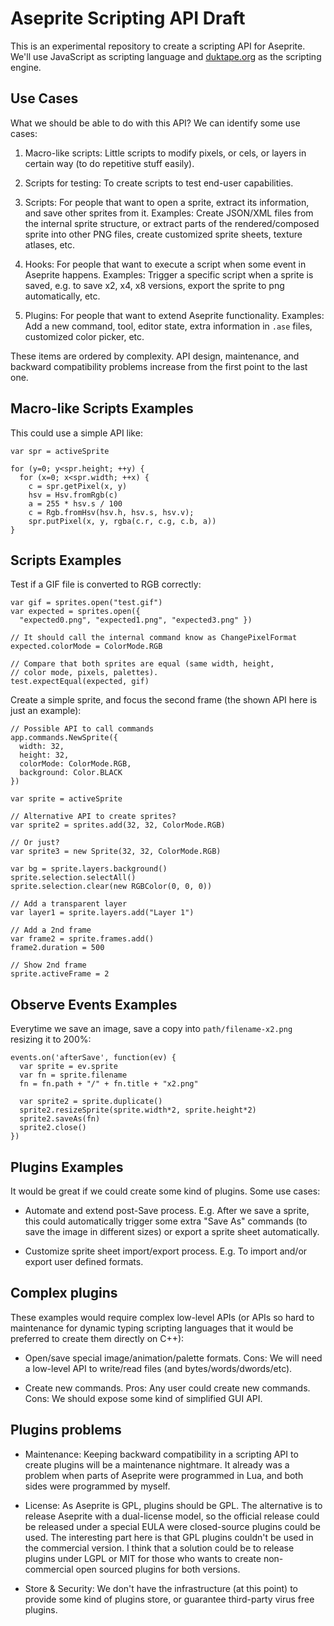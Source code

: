 # Aseprite Scripting API Draft

This is an experimental repository to create a scripting API for
Aseprite. We'll use JavaScript as scripting language and
[duktape.org](http://duktape.org/) as the scripting engine.

## Use Cases

What we should be able to do with this API?  We can identify some use
cases:

1. Macro-like scripts: Little scripts to modify pixels, or cels, or
   layers in certain way (to do repetitive stuff easily).

1. Scripts for testing: To create scripts to test end-user
   capabilities.

1. Scripts: For people that want to open a sprite, extract its
   information, and save other sprites from it. Examples: Create
   JSON/XML files from the internal sprite structure, or extract parts
   of the rendered/composed sprite into other PNG files, create
   customized sprite sheets, texture atlases, etc.

1. Hooks: For people that want to execute a script when some event in
   Aseprite happens. Examples: Trigger a specific script when a sprite
   is saved, e.g. to save x2, x4, x8 versions, export the sprite to
   png automatically, etc.

1. Plugins: For people that want to extend Aseprite
   functionality. Examples: Add a new command, tool, editor state, extra
   information in `.ase` files, customized color picker, etc.

These items are ordered by complexity. API design, maintenance, and
backward compatibility problems increase from the first point to the
last one.

## Macro-like Scripts Examples

This could use a simple API like:

    var spr = activeSprite

    for (y=0; y<spr.height; ++y) {
      for (x=0; x<spr.width; ++x) {
        c = spr.getPixel(x, y)
        hsv = Hsv.fromRgb(c)
        a = 255 * hsv.s / 100
        c = Rgb.fromHsv(hsv.h, hsv.s, hsv.v);
        spr.putPixel(x, y, rgba(c.r, c.g, c.b, a))
    }

## Scripts Examples

Test if a GIF file is converted to RGB correctly:

    var gif = sprites.open("test.gif")
    var expected = sprites.open({
      "expected0.png", "expected1.png", "expected3.png" })

    // It should call the internal command know as ChangePixelFormat
    expected.colorMode = ColorMode.RGB

    // Compare that both sprites are equal (same width, height,
    // color mode, pixels, palettes).
    test.expectEqual(expected, gif)

Create a simple sprite, and focus the second frame (the shown API here
is just an example):

    // Possible API to call commands
    app.commands.NewSprite({
      width: 32,
      height: 32,
      colorMode: ColorMode.RGB,
      background: Color.BLACK
    })

    var sprite = activeSprite

    // Alternative API to create sprites?
    var sprite2 = sprites.add(32, 32, ColorMode.RGB)

    // Or just?
    var sprite3 = new Sprite(32, 32, ColorMode.RGB)

    var bg = sprite.layers.background()
    sprite.selection.selectAll()
    sprite.selection.clear(new RGBColor(0, 0, 0))

    // Add a transparent layer
    var layer1 = sprite.layers.add("Layer 1")

    // Add a 2nd frame
    var frame2 = sprite.frames.add()
    frame2.duration = 500

    // Show 2nd frame
    sprite.activeFrame = 2

## Observe Events Examples

Everytime we save an image, save a copy into `path/filename-x2.png`
resizing it to 200%:

    events.on('afterSave', function(ev) {
      var sprite = ev.sprite
      var fn = sprite.filename
      fn = fn.path + "/" + fn.title + "x2.png"

      var sprite2 = sprite.duplicate()
      sprite2.resizeSprite(sprite.width*2, sprite.height*2)
      sprite2.saveAs(fn)
      sprite2.close()
    })

## Plugins Examples

It would be great if we could create some kind of plugins.
Some use cases:

* Automate and extend post-Save process. E.g. After we save a
  sprite, this could automatically trigger some extra "Save As"
  commands (to save the image in different sizes) or export a sprite
  sheet automatically.

* Customize sprite sheet import/export process. E.g. To import and/or
  export user defined formats.

## Complex plugins

These examples would require complex low-level APIs (or APIs so hard
to maintenance for dynamic typing scripting languages that it would be
preferred to create them directly on C++):

* Open/save special image/animation/palette formats. Cons: We will
  need a low-level API to write/read files (and
  bytes/words/dwords/etc).

* Create new commands. Pros: Any user could create new commands. Cons:
  We should expose some kind of simplified GUI API.

## Plugins problems

* Maintenance: Keeping backward compatibility in a scripting API to
  create plugins will be a maintenance nightmare. It already was a
  problem when parts of Aseprite were programmed in Lua, and both
  sides were programmed by myself.

* License: As Aseprite is GPL, plugins should be GPL. The alternative
  is to release Aseprite with a dual-license model, so the official
  release could be released under a special EULA were closed-source
  plugins could be used. The interesting part here is that GPL plugins
  couldn't be used in the commercial version. I think that a solution
  could be to release plugins under LGPL or MIT for those who wants to
  create non-commercial open sourced plugins for both versions.

* Store & Security: We don't have the infrastructure (at this point)
  to provide some kind of plugins store, or guarantee third-party
  virus free plugins.
